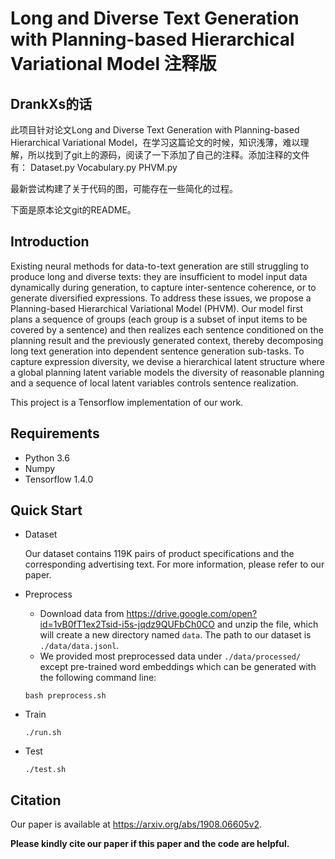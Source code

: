 # Long and Diverse Text Generation with Planning-based Hierarchical Variational Model 注释版

## DrankXs的话

此项目针对论文Long and Diverse Text Generation with Planning-based Hierarchical Variational Model，在学习这篇论文的时候，知识浅薄，难以理解，所以找到了git上的源码，阅读了一下添加了自己的注释。添加注释的文件有：
Dataset.py
Vocabulary.py
PHVM.py

最新尝试构建了关于代码的图，可能存在一些简化的过程。

下面是原本论文git的README。

## Introduction

Existing neural methods for data-to-text generation are still struggling to produce long and diverse texts: they are insufficient to model input data dynamically during generation, to capture inter-sentence coherence, or to generate diversified expressions. To address these issues, we propose a Planning-based Hierarchical Variational Model (PHVM). Our model first plans a sequence of groups (each group is a subset of input items to be covered by a sentence) and then realizes each sentence conditioned on the planning result and the previously generated context, thereby decomposing long text generation into dependent sentence generation sub-tasks. To capture expression diversity, we devise a hierarchical latent structure where a global planning latent variable models the diversity of reasonable planning and a sequence of local latent variables controls sentence realization. 

This project is a Tensorflow implementation of our work.

## Requirements

*   Python 3.6
*   Numpy
*   Tensorflow 1.4.0

## Quick Start

*   Dataset
  
    Our dataset contains 119K pairs of product specifications and the corresponding advertising text. For more information, please refer to our paper.
    
*   Preprocess

    *   Download data from https://drive.google.com/open?id=1vB0fT1ex2Tsid-i5s-jqdz9QUFbCh0CO and unzip the file, which will create a new directory named `data`. The path to our dataset is `./data/data.jsonl`.
    *   We provided most preprocessed data under `./data/processed/` except pre-trained word embeddings which can be generated with the following command line:
    
    ```
    bash preprocess.sh
    ```

*   Train

    ```
    ./run.sh
    ```

*   Test

    ```
    ./test.sh
    ```

## Citation

Our paper is available at https://arxiv.org/abs/1908.06605v2.

**Please kindly cite our paper if this paper and the code are helpful.**
